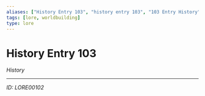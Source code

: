 ```yaml
---
aliases: ["History Entry 103", "history entry 103", "103 Entry History"]
tags: [lore, worldbuilding]
type: lore
---
```


# History Entry 103

*History*

---
*ID: LORE00102*